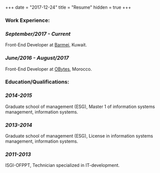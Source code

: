 +++
date = "2017-12-24"
title = "Resume"
hidden = true
+++

### **Work Experience**:

### ***September/2017 - Current***
Front-End Developer at [Barmej](https://www.barmej.com/), Kuwait.
### ***June/2016 - August/2017***
Front-End Developer at [OBytes](https://www.obytes.com/), Morocco.

### **Education/Qualifications**:

### ***2014-2015***
Graduate school of management (ESG), Master 1 of information systems management, information systems.
### ***2013-2014***
Graduate school of management (ESG), License in information systems management, information systems.
### ***2011-2013*** 
ISGI-OFPPT, Technician specialized in IT-development.
